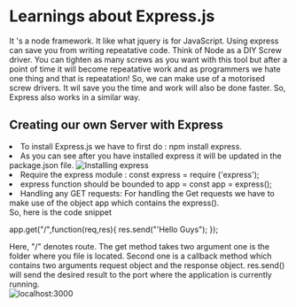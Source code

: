 # Learnings about Express.js

It 's a node framework. It like what jquery is for JavaScript. Using express can save you from writing repeatative code. 
Think of Node as a DIY Screw driver. You can tighten as many screws as you want with this tool but after a point of time it will become repeatative work and as programmers we
hate one thing and that is repeatation!
So, we can make use of a motorised screw drivers. It wil save you the time and work will also be done faster. So, Express also works in a similar way.

## Creating our own Server with Express

<li> To install Express.js we have to first do : npm install express.
<li> As you can see after you have installed express it will be updated in the package.json file. 
  <img src="https://user-images.githubusercontent.com/68496657/178856550-230453ed-00c3-43b8-a703-6364c2b8f9b3.png" alt="Installing express" />
<li> Require the express module : const express = require ('express');
<li> express function should be bounded to app = const app = express();
<li> Handling any GET requests: For handling the Get requests we have to make use of the object app which contains the express().<br>
  So, here is the code snippet
  
  app.get("/",function(req,res){
  res.send("'Hello Guys");
  });
  
  Here, "/" denotes route.
  The get method takes two argument one is the folder where you file is located.
  Second one is a callback method which contains two arguments request object and the response object.
  res.send() will send the desired result to the port where the application is currently running.<br/>
  <img src="https://user-images.githubusercontent.com/68496657/178858271-8c4caa0d-aead-4f27-bfef-4e9537c69510.png" alt="localhost:3000">
  
  
  
  
  
  



